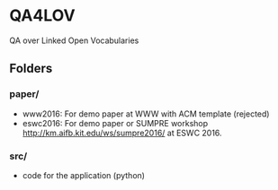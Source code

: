 # QA4LOV
QA over Linked Open Vocabularies

## Folders
### paper/ 
- www2016: For demo paper at WWW with ACM template (rejected)
- eswc2016: For demo paper or SUMPRE workshop http://km.aifb.kit.edu/ws/sumpre2016/ at ESWC 2016.

### src/
- code for the application (python)
